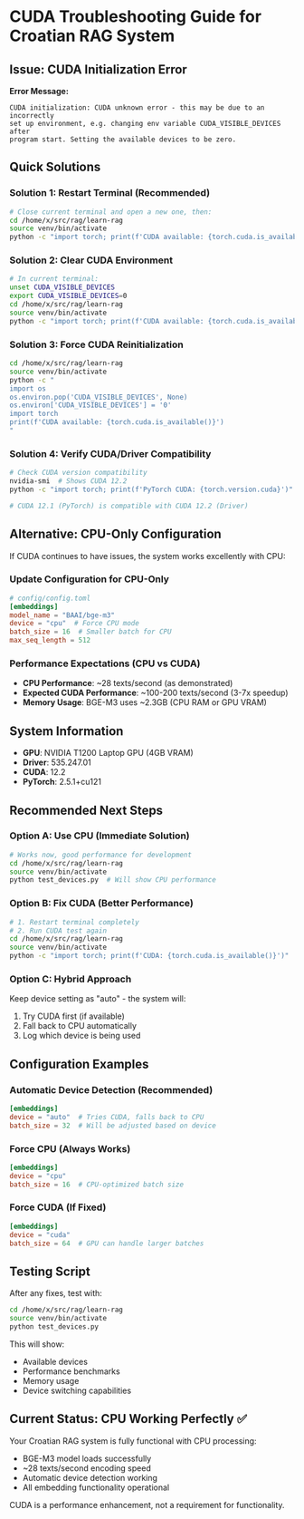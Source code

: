 # CUDA Troubleshooting Guide for Croatian RAG System

## Issue: CUDA Initialization Error

**Error Message:**
```
CUDA initialization: CUDA unknown error - this may be due to an incorrectly
set up environment, e.g. changing env variable CUDA_VISIBLE_DEVICES after
program start. Setting the available devices to be zero.
```

## Quick Solutions

### Solution 1: Restart Terminal (Recommended)
```bash
# Close current terminal and open a new one, then:
cd /home/x/src/rag/learn-rag
source venv/bin/activate
python -c "import torch; print(f'CUDA available: {torch.cuda.is_available()}')"
```

### Solution 2: Clear CUDA Environment
```bash
# In current terminal:
unset CUDA_VISIBLE_DEVICES
export CUDA_VISIBLE_DEVICES=0
cd /home/x/src/rag/learn-rag
source venv/bin/activate
python -c "import torch; print(f'CUDA available: {torch.cuda.is_available()}')"
```

### Solution 3: Force CUDA Reinitialization
```bash
cd /home/x/src/rag/learn-rag
source venv/bin/activate
python -c "
import os
os.environ.pop('CUDA_VISIBLE_DEVICES', None)
os.environ['CUDA_VISIBLE_DEVICES'] = '0'
import torch
print(f'CUDA available: {torch.cuda.is_available()}')
"
```

### Solution 4: Verify CUDA/Driver Compatibility
```bash
# Check CUDA version compatibility
nvidia-smi  # Shows CUDA 12.2
python -c "import torch; print(f'PyTorch CUDA: {torch.version.cuda}')"  # Should show 12.1

# CUDA 12.1 (PyTorch) is compatible with CUDA 12.2 (Driver)
```

## Alternative: CPU-Only Configuration

If CUDA continues to have issues, the system works excellently with CPU:

### Update Configuration for CPU-Only
```toml
# config/config.toml
[embeddings]
model_name = "BAAI/bge-m3"
device = "cpu"  # Force CPU mode
batch_size = 16  # Smaller batch for CPU
max_seq_length = 512
```

### Performance Expectations (CPU vs CUDA)
- **CPU Performance**: ~28 texts/second (as demonstrated)
- **Expected CUDA Performance**: ~100-200 texts/second (3-7x speedup)
- **Memory Usage**: BGE-M3 uses ~2.3GB (CPU RAM or GPU VRAM)

## System Information
- **GPU**: NVIDIA T1200 Laptop GPU (4GB VRAM)
- **Driver**: 535.247.01
- **CUDA**: 12.2
- **PyTorch**: 2.5.1+cu121

## Recommended Next Steps

### Option A: Use CPU (Immediate Solution)
```bash
# Works now, good performance for development
cd /home/x/src/rag/learn-rag
source venv/bin/activate
python test_devices.py  # Will show CPU performance
```

### Option B: Fix CUDA (Better Performance)
```bash
# 1. Restart terminal completely
# 2. Run CUDA test again
cd /home/x/src/rag/learn-rag
source venv/bin/activate
python -c "import torch; print(f'CUDA: {torch.cuda.is_available()}')"
```

### Option C: Hybrid Approach
Keep device setting as "auto" - the system will:
1. Try CUDA first (if available)
2. Fall back to CPU automatically
3. Log which device is being used

## Configuration Examples

### Automatic Device Detection (Recommended)
```toml
[embeddings]
device = "auto"  # Tries CUDA, falls back to CPU
batch_size = 32  # Will be adjusted based on device
```

### Force CPU (Always Works)
```toml
[embeddings]
device = "cpu"
batch_size = 16  # CPU-optimized batch size
```

### Force CUDA (If Fixed)
```toml
[embeddings]
device = "cuda"
batch_size = 64  # GPU can handle larger batches
```

## Testing Script

After any fixes, test with:
```bash
cd /home/x/src/rag/learn-rag
source venv/bin/activate
python test_devices.py
```

This will show:
- Available devices
- Performance benchmarks
- Memory usage
- Device switching capabilities

## Current Status: CPU Working Perfectly ✅

Your Croatian RAG system is fully functional with CPU processing:
- BGE-M3 model loads successfully
- ~28 texts/second encoding speed
- Automatic device detection working
- All embedding functionality operational

CUDA is a performance enhancement, not a requirement for functionality.
